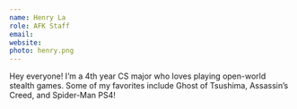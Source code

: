 ```yaml
---
name: Henry La
role: AFK Staff
email:
website: 
photo: henry.png
---
```


Hey everyone! I’m a 4th year CS major who loves playing open-world stealth games. Some of my favorites include Ghost of Tsushima, Assassin’s Creed, and Spider-Man PS4!


